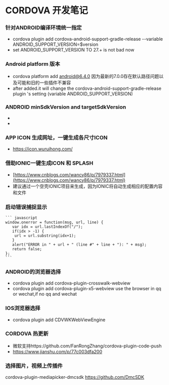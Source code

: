 # CORDOVA 开发笔记

### 针对ANDROID编译环境统一指定
* cordova plugin add cordova-android-support-gradle-release --variable ANDROID_SUPPORT_VERSION=$version
* set ANDROID_SUPPORT_VERSION TO  27.+ is not bad now

### Android platform 版本
* cordova platform add android@6.4.0  因为最新的7.0.0存在默认路径问题以及可能和旧的一些插件不兼容
* after added.it will change the cordova-android-support-gradle-release plugin 's  setting (variable ANDROID_SUPPORT_VERSION)

### ANDROID minSdkVersion and targetSdkVersion
* <preference name="android-minSdkVersion" value="18" />
* <preference name="android-targetSdkVersion" value="27"/>

### APP ICON 生成网址，一键生成各尺寸ICON
* https://icon.wuruihong.com/


### 借助IONIC一键生成ICON 和 SPLASH
* [https://www.cnblogs.com/wancy86/p/7979337.html](https://www.cnblogs.com/wancy86/p/7979337.html)
* 建议通过一个空壳IONIC项目来生成，因为IONIC将自动生成相应的配置内容和文件

### 启动错误捕捉显示

    ``` javascript
    window.onerror = function(msg, url, line) {  
       var idx = url.lastIndexOf("/");  
       if(idx > -1) {  
        url = url.substring(idx+1);  
       }  
       alert("ERROR in " + url + " (line #" + line + "): " + msg);  
       return false;  
    };
    ```
### ANDROID的浏览器选择
* cordova plugin add cordova-plugin-crosswalk-webview
* cordova plugin add cordova-plugin-x5-webview   use the browser in qq or wechat,if no qq and wechat

### IOS浏览器选择
* cordova plugin add CDVWKWebViewEngine

### CORDOVA 热更新
* 微软支持https://github.com/FanRongZhang/cordova-plugin-code-push
* https://www.jianshu.com/p/77c003dfa200

### 选择图片，视频上传插件
cordova-plugin-mediapicker-dmcsdk   https://github.com/DmcSDK
